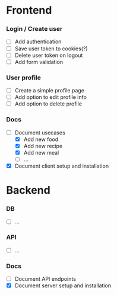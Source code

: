 # Frontend

### Login / Create user
- [ ] Add authentication
- [ ] Save user token to cookies(?)
- [ ] Delete user token on logout
- [ ] Add form validation

### User profile
- [ ] Create a simple profile page
- [ ] Add option to edit profile info
- [ ] Add option to delete profile 

### Docs
- [ ] Document usecases
    - [x] Add new food
    - [x] Add new recipe
    - [x] Add new meal
    - [ ] ...
- [x] Document client setup and installation

# Backend

### DB
- [ ] ...

### API
- [ ] ...

### Docs
- [ ] Document API endpoints
- [x] Document server setup and installation